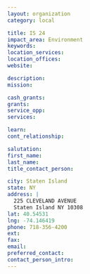 ```yaml
---
layout: organization
category: local

title: IS 24
impact_area: Environment
keywords: 
location_services: 
location_offices: 
website: 

description: 
mission: 

cash_grants: 
grants: 
service_opp: 
services: 

learn: 
cont_relationship: 

salutation: 
first_name: 
last_name: 
title_contact_person: 

city: Staten Island
state: NY
address: |
  225 CLEVELAND AVENUE  
  Staten Island NY 10308
lat: 40.54531
lng: -74.146419
phone: 718-356-4200
ext: 
fax: 
email: 
preferred_contact: 
contact_person_intro: 
---
```

